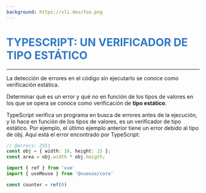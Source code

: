 ```yaml
---
background: https://sli.dev/foo.png
---
```


# TypeScript: un verificador de tipo estático
---
La detección de errores en el código sin ejecutarlo se conoce como verificación estática. 

Determinar qué es un error y qué no en función de los tipos de valores en los que se opera se conoce como verificación de **tipo estático**.

TypeScript verifica un programa en busca de errores antes de la ejecución, y lo hace en función de los tipos de valores, es un verificador de tipo estático. Por ejemplo, el último ejemplo anterior tiene un error debido al tipo de obj. Aquí está el error encontrado por TypeScript: 


```ts  {monaco}
// @errors: 2551
const obj = { width: 10, height: 15 };
const area = obj.width * obj.heigth;
```

```ts {monaco}
import { ref } from 'vue'
import { useMouse } from '@vueuse/core'

const counter = ref(0)
```


<style>
h1 {
  background-color: #3178c6;
  background-size: 100%;
  text-transform: uppercase;
  font-weight: 700;
  -webkit-background-clip: text;
  -moz-background-clip: text;
  -webkit-text-fill-color: transparent;
  -moz-text-fill-color: transparent;
}
</style>

